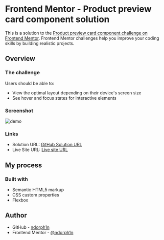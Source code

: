 # Frontend Mentor - Product preview card component solution

This is a solution to the [Product preview card component challenge on Frontend Mentor](https://www.frontendmentor.io/challenges/product-preview-card-component-GO7UmttRfa). Frontend Mentor challenges help you improve your coding skills by building realistic projects. 


## Overview

### The challenge

Users should be able to:

- View the optimal layout depending on their device's screen size
- See hover and focus states for interactive elements

### Screenshot

![demo](https://github.com/ndorph1n/frontend-mentor/tree/main/card%20component/float%20version/image/Card%20component%20demo.png)


### Links

- Solution URL: [GitHub Solution URL](https://github.com/ndorph1n/frontend-mentor/tree/main/card%20component/float%20version)
- Live Site URL: [Live site URL](https://ndorph1n.github.io/frontend-mentor/card%20component/float%20version/)


## My process

### Built with

- Semantic HTML5 markup
- CSS custom properties
- Flexbox

## Author

- GitHub - [ndorph1n](https://github.com/ndorph1n)
- Frontend Mentor - [@ndorph1n](https://www.frontendmentor.io/profile/ndorph1n)